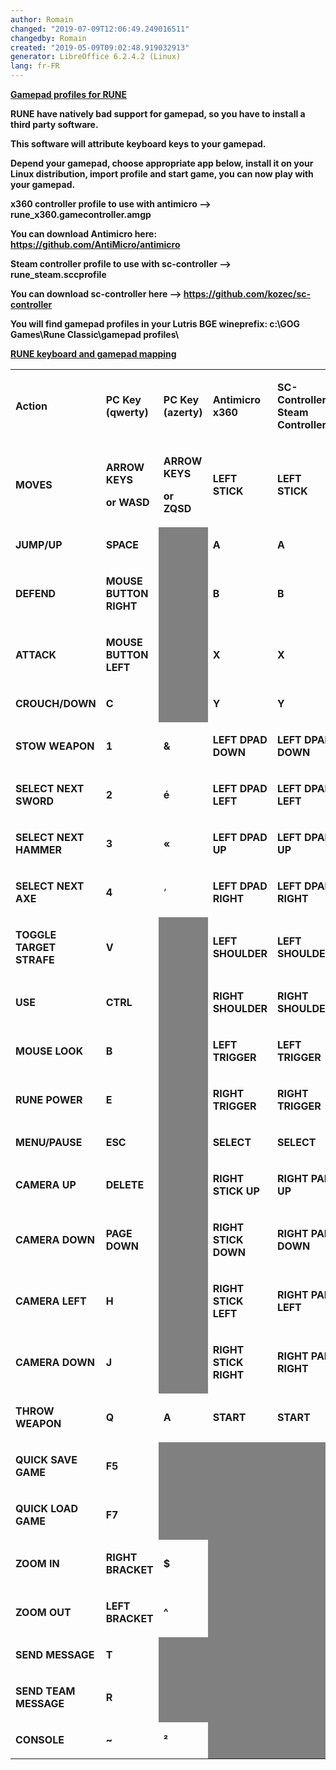 ```yaml
---
author: Romain
changed: "2019-07-09T12:06:49.249016511"
changedby: Romain
created: "2019-05-09T09:02:48.919032913"
generator: LibreOffice 6.2.4.2 (Linux)
lang: fr-FR
---
```


<u>**Gamepad profiles for RUNE**</u>

**RUNE have natively bad support for gamepad, so you have to install a
third party software.**

**This software will attribute keyboard keys to your gamepad.**

**Depend your gamepad, choose appropriate app below, install it on your
Linux distribution, import profile and start game, you can now play with
your gamepad.**

**x360 controller profile to use with antimicro -->
rune_x360.gamecontroller.amgp**

<span style="font-variant: normal"><span
style="font-style: normal">**You can download Antimicro here:
<https://github.com/AntiMicro/antimicro>**</span></span>

**Steam controller profile to use with sc-controller -->
rune_steam.sccprofile**

<span style="font-variant: normal"><span
style="font-style: normal">**You can download sc-controller here -->
<https://github.com/kozec/sc-controller>**</span></span>

**You will find gamepad profiles in your Lutris BGE wineprefix: c:\\GOG
Games\\Rune Classic\\gamepad profiles\\**

<u>**RUNE keyboard and gamepad mapping**</u>

<table width="567" data-cellpadding="2" data-cellspacing="0" style="background: transparent" data-border="1">
<tbody>
<tr class="odd" style="background: transparent">
<td width="130" style="background: transparent"><p><strong>Action</strong></p></td>
<td width="104" style="background: transparent"><p><strong>PC Key (qwerty)</strong></p></td>
<td width="86" style="background: transparent"><p><strong><span style="background: transparent">PC Key (azerty)</span></strong></p></td>
<td width="113" style="background: transparent"><p><strong>Antimicro x360</strong></p></td>
<td width="112" style="background: transparent"><p><strong>SC-Controller Steam Controller</strong></p></td>
</tr>
<tr class="even" style="background: transparent">
<td width="130" style="background: transparent"><p><strong>MOVES</strong></p></td>
<td width="104" style="background: transparent"><p><strong>ARROW KEYS</strong></p>
<p><strong>or WASD</strong></p></td>
<td width="86" style="background: transparent"><p><strong><span style="background: transparent">ARROW KEYS</span></strong></p>
<p><strong><span style="background: transparent">or ZQSD</span></strong></p></td>
<td width="113" style="background: transparent"><p><strong>LEFT STICK</strong></p></td>
<td width="112" style="background: transparent"><p><strong>LEFT STICK</strong></p></td>
</tr>
<tr class="odd" style="background: transparent">
<td width="130" style="background: transparent"><p><strong>JUMP/UP</strong></p></td>
<td width="104" style="background: transparent"><p><strong>SPACE</strong></p></td>
<td width="86" data-bgcolor="#808080" style="background: #808080"><p><br />
</p></td>
<td width="113" style="background: transparent"><p><strong>A</strong></p></td>
<td width="112" style="background: transparent"><p><strong>A</strong></p></td>
</tr>
<tr class="even" style="background: transparent">
<td width="130" style="background: transparent"><p><strong>DEFEND</strong></p></td>
<td width="104" style="background: transparent"><p><strong>MOUSE BUTTON RIGHT</strong></p></td>
<td width="86" data-bgcolor="#808080" style="background: #808080"><p><br />
</p></td>
<td width="113" style="background: transparent"><p><strong>B</strong></p></td>
<td width="112" style="background: transparent"><p><strong>B</strong></p></td>
</tr>
<tr class="odd" style="background: transparent">
<td width="130" style="background: transparent"><p><strong>ATTACK</strong></p></td>
<td width="104" style="background: transparent"><p><strong>MOUSE BUTTON LEFT</strong></p></td>
<td width="86" data-bgcolor="#808080" style="background: #808080"><p><br />
</p></td>
<td width="113" style="background: transparent"><p><strong>X</strong></p></td>
<td width="112" style="background: transparent"><p><strong>X</strong></p></td>
</tr>
<tr class="even" style="background: transparent">
<td width="130" style="background: transparent"><p><strong>CROUCH/DOWN</strong></p></td>
<td width="104" style="background: transparent"><p><strong>C</strong></p></td>
<td width="86" data-bgcolor="#808080" style="background: #808080"><p><br />
</p></td>
<td width="113" style="background: transparent"><p><strong>Y</strong></p></td>
<td width="112" style="background: transparent"><p><strong>Y</strong></p></td>
</tr>
<tr class="odd" style="background: transparent">
<td width="130" style="background: transparent"><p><strong>STOW WEAPON</strong></p></td>
<td width="104" style="background: transparent"><p><strong>1</strong></p></td>
<td width="86" style="background: transparent"><p><strong>&amp;</strong></p></td>
<td width="113" style="background: transparent"><p><strong>LEFT DPAD DOWN</strong></p></td>
<td width="112" style="background: transparent"><p><strong>LEFT DPAD DOWN</strong></p></td>
</tr>
<tr class="even" style="background: transparent">
<td width="130" style="background: transparent"><p><strong>SELECT NEXT SWORD</strong></p></td>
<td width="104" style="background: transparent"><p><strong>2</strong></p></td>
<td width="86" style="background: transparent"><p><strong>é</strong></p></td>
<td width="113" style="background: transparent"><p><strong>LEFT DPAD LEFT</strong></p></td>
<td width="112" style="background: transparent"><p><strong>LEFT DPAD LEFT</strong></p></td>
</tr>
<tr class="odd" style="background: transparent">
<td width="130" style="background: transparent"><p><strong>SELECT NEXT HAMMER</strong></p></td>
<td width="104" style="background: transparent"><p><strong>3</strong></p></td>
<td width="86" style="background: transparent"><p><strong>«</strong></p></td>
<td width="113" style="background: transparent"><p><strong>LEFT DPAD UP</strong></p></td>
<td width="112" style="background: transparent"><p><strong>LEFT DPAD UP</strong></p></td>
</tr>
<tr class="even" style="background: transparent">
<td width="130" style="background: transparent"><p><strong>SELECT NEXT AXE</strong></p></td>
<td width="104" style="background: transparent"><p><strong>4</strong></p></td>
<td width="86" style="background: transparent"><p>‘</p></td>
<td width="113" style="background: transparent"><p><strong>LEFT DPAD RIGHT</strong></p></td>
<td width="112" style="background: transparent"><p><strong>LEFT DPAD RIGHT</strong></p></td>
</tr>
<tr class="odd" style="background: transparent">
<td width="130" style="background: transparent"><p><strong>TOGGLE TARGET STRAFE</strong></p></td>
<td width="104" style="background: transparent"><p><strong>V</strong></p></td>
<td width="86" data-bgcolor="#808080" style="background: #808080"><p><br />
</p></td>
<td width="113" style="background: transparent"><p><strong>LEFT SHOULDER</strong></p></td>
<td width="112" style="background: transparent"><p><strong>LEFT SHOULDER</strong></p></td>
</tr>
<tr class="even" style="background: transparent">
<td width="130" style="background: transparent"><p><strong>USE</strong></p></td>
<td width="104" style="background: transparent"><p><strong>CTRL</strong></p></td>
<td width="86" data-bgcolor="#808080" style="background: #808080"><p><br />
</p></td>
<td width="113" style="background: transparent"><p><strong>RIGHT SHOULDER</strong></p></td>
<td width="112" style="background: transparent"><p><strong>RIGHT SHOULDER</strong></p></td>
</tr>
<tr class="odd" style="background: transparent">
<td width="130" style="background: transparent"><p><strong>MOUSE LOOK</strong></p></td>
<td width="104" style="background: transparent"><p><strong>B</strong></p></td>
<td width="86" data-bgcolor="#808080" style="background: #808080"><p><br />
</p></td>
<td width="113" style="background: transparent"><p><strong>LEFT TRIGGER</strong></p></td>
<td width="112" style="background: transparent"><p><strong>LEFT TRIGGER</strong></p></td>
</tr>
<tr class="even" style="background: transparent">
<td width="130" style="background: transparent"><p><strong>RUNE POWER</strong></p></td>
<td width="104" style="background: transparent"><p><strong>E</strong></p></td>
<td width="86" data-bgcolor="#808080" style="background: #808080"><p><br />
</p></td>
<td width="113" style="background: transparent"><p><strong>RIGHT TRIGGER</strong></p></td>
<td width="112" style="background: transparent"><p><strong>RIGHT TRIGGER</strong></p></td>
</tr>
<tr class="odd" style="background: transparent">
<td width="130" style="background: transparent"><p><strong>MENU/PAUSE</strong></p></td>
<td width="104" style="background: transparent"><p><strong>ESC</strong></p></td>
<td width="86" data-bgcolor="#808080" style="background: #808080"><p><br />
</p></td>
<td width="113" style="background: transparent"><p><strong>SELECT</strong></p></td>
<td width="112" style="background: transparent"><p><strong>SELECT</strong></p></td>
</tr>
<tr class="even" style="background: transparent">
<td width="130" style="background: transparent"><p><strong>CAMERA UP</strong></p></td>
<td width="104" style="background: transparent"><p><strong>DELETE</strong></p></td>
<td width="86" data-bgcolor="#808080" style="background: #808080"><p><br />
</p></td>
<td width="113" style="background: transparent"><p><strong>RIGHT STICK UP</strong></p></td>
<td width="112" style="background: transparent"><p><strong>RIGHT PAD UP</strong></p></td>
</tr>
<tr class="odd" style="background: transparent">
<td width="130" style="background: transparent"><p><strong>CAMERA DOWN</strong></p></td>
<td width="104" style="background: transparent"><p><strong>PAGE DOWN</strong></p></td>
<td width="86" data-bgcolor="#808080" style="background: #808080"><p><br />
</p></td>
<td width="113" style="background: transparent"><p><strong>RIGHT STICK DOWN</strong></p></td>
<td width="112" style="background: transparent"><p><strong>RIGHT PAD DOWN</strong></p></td>
</tr>
<tr class="even" style="background: transparent">
<td width="130" style="background: transparent"><p><strong>CAMERA LEFT</strong></p></td>
<td width="104" style="background: transparent"><p><strong>H</strong></p></td>
<td width="86" data-bgcolor="#808080" style="background: #808080"><p><br />
</p></td>
<td width="113" style="background: transparent"><p><strong>RIGHT STICK LEFT</strong></p></td>
<td width="112" style="background: transparent"><p><strong>RIGHT PAD LEFT</strong></p></td>
</tr>
<tr class="odd" style="background: transparent">
<td width="130" style="background: transparent"><p><strong>CAMERA DOWN</strong></p></td>
<td width="104" style="background: transparent"><p><strong>J</strong></p></td>
<td width="86" data-bgcolor="#808080" style="background: #808080"><p><br />
</p></td>
<td width="113" style="background: transparent"><p><strong>RIGHT STICK RIGHT</strong></p></td>
<td width="112" style="background: transparent"><p><strong>RIGHT PAD RIGHT</strong></p></td>
</tr>
<tr class="even" style="background: transparent">
<td width="130" style="background: transparent"><p><strong>THROW WEAPON</strong></p></td>
<td width="104" style="background: transparent"><p><strong>Q</strong></p></td>
<td width="86" style="background: transparent"><p><strong>A</strong></p></td>
<td width="113" style="background: transparent"><p><strong>START</strong></p></td>
<td width="112" style="background: transparent"><p><strong>START</strong></p></td>
</tr>
<tr class="odd" style="background: transparent">
<td width="130" style="background: transparent"><p><strong>QUICK SAVE GAME</strong></p></td>
<td width="104" style="background: transparent"><p><strong>F5</strong></p></td>
<td width="86" data-bgcolor="#808080" style="background: #808080"><p><br />
</p></td>
<td width="113" data-bgcolor="#808080" style="background: #808080"><p><br />
</p></td>
<td width="112" data-bgcolor="#808080" style="background: #808080"><p><br />
</p></td>
</tr>
<tr class="even" style="background: transparent">
<td width="130" style="background: transparent"><p><strong>QUICK LOAD GAME</strong></p></td>
<td width="104" style="background: transparent"><p><strong>F7</strong></p></td>
<td width="86" data-bgcolor="#808080" style="background: #808080"><p><br />
</p></td>
<td width="113" data-bgcolor="#808080" style="background: #808080"><p><br />
</p></td>
<td width="112" data-bgcolor="#808080" style="background: #808080"><p><br />
</p></td>
</tr>
<tr class="odd" style="background: transparent">
<td width="130" style="background: transparent"><p><strong>ZOOM IN</strong></p></td>
<td width="104" style="background: transparent"><p><strong>RIGHT BRACKET</strong></p></td>
<td width="86" style="background: transparent"><p><strong>$</strong></p></td>
<td width="113" data-bgcolor="#808080" style="background: #808080"><p><br />
</p></td>
<td width="112" data-bgcolor="#808080" style="background: #808080"><p><br />
</p></td>
</tr>
<tr class="even" style="background: transparent">
<td width="130" style="background: transparent"><p><strong>ZOOM OUT</strong></p></td>
<td width="104" style="background: transparent"><p><strong>LEFT BRACKET</strong></p></td>
<td width="86" style="background: transparent"><p><strong>^</strong></p></td>
<td width="113" data-bgcolor="#808080" style="background: #808080"><p><br />
</p></td>
<td width="112" data-bgcolor="#808080" style="background: #808080"><p><br />
</p></td>
</tr>
<tr class="odd" style="background: transparent">
<td width="130" style="background: transparent"><p><strong>SEND MESSAGE</strong></p></td>
<td width="104" style="background: transparent"><p><strong>T</strong></p></td>
<td width="86" data-bgcolor="#808080" style="background: #808080"><p><br />
</p></td>
<td width="113" data-bgcolor="#808080" style="background: #808080"><p><br />
</p></td>
<td width="112" data-bgcolor="#808080" style="background: #808080"><p><br />
</p></td>
</tr>
<tr class="even" style="background: transparent">
<td width="130" style="background: transparent"><p><strong>SEND TEAM MESSAGE</strong></p></td>
<td width="104" style="background: transparent"><p><strong>R</strong></p></td>
<td width="86" data-bgcolor="#808080" style="background: #808080"><p><br />
</p></td>
<td width="113" data-bgcolor="#808080" style="background: #808080"><p><br />
</p></td>
<td width="112" data-bgcolor="#808080" style="background: #808080"><p><br />
</p></td>
</tr>
<tr class="odd" style="background: transparent">
<td width="130" style="background: transparent"><p><strong>CONSOLE</strong></p></td>
<td width="104" style="background: transparent"><p><strong>~</strong></p></td>
<td width="86" style="background: transparent"><p><strong>²</strong></p></td>
<td width="113" data-bgcolor="#808080" style="background: #808080"><p><br />
</p></td>
<td width="112" data-bgcolor="#808080" style="background: #808080"><p><br />
</p></td>
</tr>
</tbody>
</table>
